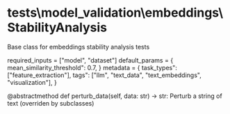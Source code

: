 # tests\model_validation\embeddings\StabilityAnalysis

Base class for embeddings stability analysis tests

required_inputs = ["model", "dataset"]
default_params = {
mean_similarity_threshold": 0.7,
}
metadata = {
task_types": ["feature_extraction"],
tags": ["llm", "text_data", "text_embeddings", "visualization"],
}

@abstractmethod
def perturb_data(self, data: str) -> str:
Perturb a string of text (overriden by subclasses)